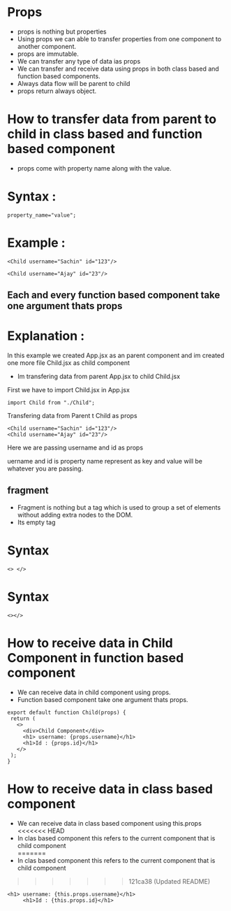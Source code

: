 # Props
* props is nothing but properties 
* Using props we can able to transfer properties from one component to another component.
* props are immutable.
* We can transfer any type of data ias props
* We can transfer and receive data using props in both class based and function based components.
* Always data flow will be parent to child
* props return always object.

# How to transfer data from parent to child in class based and function based component

* props come with property name along with the value.
 # Syntax :
 ```
property_name="value";

 ```
# Example :
```
<Child username="Sachin" id="123"/>

```
```
<Child username="Ajay" id="23"/>
```

## Each and every function based component take one argument thats props


# Explanation :
In this example we created App.jsx as an parent component  and im created one more file Child.jsx as child component 

* Im transfering data from parent App.jsx to child Child.jsx 

First we have to import Child.jsx in App.jsx
```
import Child from "./Child";
```
Transfering data from Parent t Child as props
```
<Child username="Sachin" id="123"/>
<Child username="Ajay" id="23"/>
  ```
 Here we are passing username and id as props

 uername and id  is property name represent as key and value will be whatever you are passing. 
## fragment
* Fragment is nothing but a tag which is used to group a set of elements without adding extra nodes to the DOM.
* Its empty tag
# Syntax
```
<> </>
```

# Syntax 
```
<></>
```


# How to receive data in Child Component in function based component

* We can receive data in child component using props.
* Function based component take one argument thats props.

 ```
export default function Child(props) {
  return (
    <>
      <div>Child Component</div>
      <h1> username: {props.username}</h1>
      <h1>Id : {props.id}</h1>
    </>
  );
}
 ```

 # How to receive data in class based component 
 * We can receive data in class based component using this.props
<<<<<<< HEAD
 * In clas based component this refers to the current component that is child component  
=======
 * In clas based component this refers to the current component that is child component 

>>>>>>> 121ca38 (Updated README)
 ```
<h1> username: {this.props.username}</h1>
      <h1>Id : {this.props.id}</h1>
 ```


